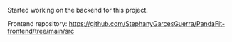 Started working on the backend for this project. 

Frontend repository: https://github.com/StephanyGarcesGuerra/PandaFit-frontend/tree/main/src
